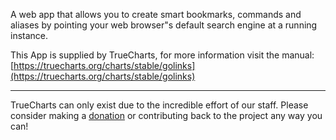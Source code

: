 A web app that allows you to create smart bookmarks, commands and aliases by pointing your web browser"s default search engine at a running instance.

This App is supplied by TrueCharts, for more information visit the manual: [https://truecharts.org/charts/stable/golinks](https://truecharts.org/charts/stable/golinks)

---

TrueCharts can only exist due to the incredible effort of our staff.
Please consider making a [donation](https://truecharts.org/sponsor) or contributing back to the project any way you can!
